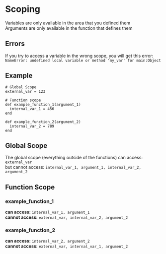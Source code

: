# Scoping
Variables are only available in the area that you defined them  
Arguments are only available in the function that defines them  

## Errors
If you try to access a variable in the wrong scope, you will get this error:  
`NameError: undefined local variable or method 'my_var' for main:Object`

## Example
```
# Global Scope
external_var = 123

# Function scope
def example_function_1(argument_1)
  internal_var_1 = 456
end

def example_function_2(argument_2)
  internal_var_2 = 789
end

```

## Global Scope
The global scope (everything outside of the functions) can access: `external_var`  
but cannot access: `internal_var_1, argument_1, internal_var_2, argument_2`


## Function Scope
### example_function_1  
**can access:** `internal_var_1, argument_1`  
**cannot access:** `external_var, internal_var_2, argument_2`  

### example_function_2 
**can access:** `internal_var_2, argument_2`  
**cannot access:** `external_var, internal_var_1, argument_2`

